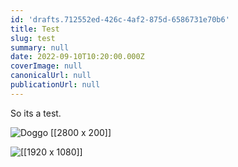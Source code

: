 ```yaml
---
id: 'drafts.712552ed-426c-4af2-875d-6586731e70b6'
title: Test
slug: test
summary: null
date: 2022-09-10T10:20:00.000Z
coverImage: null
canonicalUrl: null
publicationUrl: null
---
```


So its a test.

![Doggo [[2800 x 200]]](https://cdn.sanity.io/images/bqrb5wuc/prod/469eaac46ccdf5551ae4c2deff567581c49c15f3-3978x2632.png)

![[[1920 x 1080]]](https://source.unsplash.com/random)

